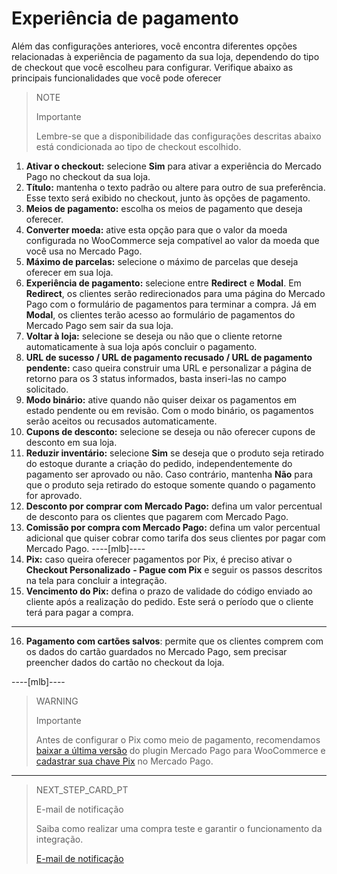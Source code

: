 # Experiência de pagamento

Além das configurações anteriores, você encontra diferentes opções relacionadas à experiência de pagamento da sua loja, dependendo do tipo de checkout que você escolheu para configurar. Verifique abaixo as principais funcionalidades que você pode oferecer

> NOTE
>
> Importante
>
> Lembre-se que a disponibilidade das configurações descritas abaixo está condicionada ao tipo de checkout escolhido.

1. **Ativar o checkout:** selecione **Sim** para ativar a experiência do Mercado Pago no checkout da sua loja.
2. **Título:** mantenha o texto padrão ou altere para outro de sua preferência. Esse texto será exibido no checkout, junto às opções de pagamento.
3. **Meios de pagamento:** escolha os meios de pagamento que deseja oferecer.
4. **Converter moeda:** ative esta opção para que o valor da moeda configurada no WooCommerce seja compatível ao valor da moeda que você usa no Mercado Pago.
5. **Máximo de parcelas:** selecione o máximo de parcelas que deseja oferecer em sua loja.
6. **Experiência de pagamento:** selecione entre **Redirect** e **Modal**. Em **Redirect**, os clientes serão redirecionados para uma página do Mercado Pago com o formulário de pagamentos para terminar a compra. Já em **Modal**, os clientes terão acesso ao formulário de pagamentos do Mercado Pago sem sair da sua loja.
7. **Voltar à loja:** selecione se deseja ou não que o cliente retorne automaticamente à sua loja após concluir o pagamento.
8. **URL de sucesso / URL de pagamento recusado / URL de pagamento pendente:** caso queira construir uma URL e personalizar a página de retorno para os 3 status informados, basta inseri-las no campo solicitado.
9. **Modo binário:** ative quando não quiser deixar os pagamentos em estado pendente ou em revisão. Com o modo binário, os pagamentos serão aceitos ou recusados automaticamente.
10. **Cupons de desconto:** selecione se deseja ou não oferecer cupons de desconto em sua loja.
11. **Reduzir inventário:** selecione **Sim** se deseja que o produto seja retirado do estoque durante a criação do pedido, independentemente do pagamento ser aprovado ou não. Caso contrário, mantenha **Não** para que o produto seja retirado do estoque somente quando o pagamento for aprovado. 
12. **Desconto por comprar com Mercado Pago:** defina um valor percentual de desconto para os clientes que pagarem com Mercado Pago.
13. **Comissão por compra com Mercado Pago:** defina um valor percentual adicional que quiser cobrar como tarifa dos seus clientes por pagar com Mercado Pago.
----[mlb]----
14. **Pix:** caso queira oferecer pagamentos por Pix, é preciso ativar o **Checkout Personalizado** **- Pague com Pix** e seguir os passos descritos na tela para concluir a integração.
15. **Vencimento do Pix:** defina o prazo de validade do código enviado ao cliente após a realização do pedido. Este será o período que o cliente terá para pagar a compra.
------------

16. **Pagamento com cartões salvos**: permite que os clientes comprem com os dados do cartão guardados no Mercado Pago, sem precisar preencher dados do cartão no checkout da loja.

----[mlb]----
> WARNING
>
>Importante
>
> Antes de configurar o Pix como meio de pagamento, recomendamos [baixar a última versão](https://br.wordpress.org/plugins/woocommerce-mercadopago/#description) do plugin Mercado Pago para WooCommerce e [cadastrar sua chave Pix](https://www.mercadopago.com.br/stop/pix?url=https%3A%2F%2Fwww.mercadopago.com.br%2Fadmin-pix-keys%2Fmy-keys&authentication_mode=required) no Mercado Pago. 
------------

> NEXT_STEP_CARD_PT
>
> E-mail de notificação
>
> Saiba como realizar uma compra teste e garantir o funcionamento da integração.
>
> [E-mail de notificação](https://www.mercadopago[FAKER][URL][DOMAIN]/developers/pt/guides/woocommerce/notification-email)